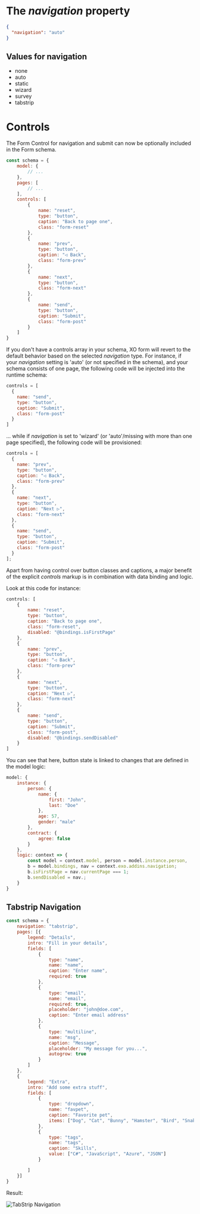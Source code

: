 # The *navigation* property


```json
{
  "navigation": "auto"
}
```

## Values for navigation

- none
- auto
- static
- wizard
- survey
- tabstrip


# Controls

The Form Control for navigation and submit can now be optionally included in the Form schema.

```js
const schema = {
    model: {
        // ...
    },
    pages: [
        // ...
    ],
    controls: [
        {
            name: "reset",
            type: "button",
            caption: "Back to page one",
            class: "form-reset"
        },
        {
            name: "prev",
            type: "button",
            caption: "◁ Back",
            class: "form-prev"
        },
        {
            name: "next",
            type: "button",
            class: "form-next"
        },
        {
            name: "send",
            type: "button",
            caption: "Submit",
            class: "form-post"
        }
    ]
}
```

If you don't have a controls array in your schema, XO form will revert to the default behavior based on the selected *navigation* type. For instance, if your *navigation* setting is 'auto' (or not specified in the schema), and your schema consists of one page, the following code will be injected into the runtime schema:

```js
controls = [
  {
    name: "send",
    type: "button",
    caption: "Submit",
    class: "form-post"
  }
]
```

... while if *navigation* is set to 'wizard' (or 'auto'/missing with more than one page specified), the following code will be provisioned:

```js
controls = [
  {
    name: "prev",
    type: "button",
    caption: "◁ Back",
    class: "form-prev"
  },
  {
    name: "next",
    type: "button",
    caption: "Next ▷",
    class: "form-next"
  },
  {
    name: "send",
    type: "button",
    caption: "Submit",
    class: "form-post"
  }
];
```

Apart from having control over button classes and captions, a major benefit of the explicit *controls* markup is in combination with data binding and logic.

Look at this code for instance:

```js
controls: [
    {
        name: "reset",
        type: "button",
        caption: "Back to page one",
        class: "form-reset",
        disabled: "@bindings.isFirstPage"
    },
    {
        name: "prev",
        type: "button",
        caption: "◁ Back",
        class: "form-prev"
    },
    {
        name: "next",
        type: "button",
        caption: "Next ▷",
        class: "form-next"
    },
    {
        name: "send",
        type: "button",
        caption: "Submit",
        class: "form-post",
        disabled: "@bindings.sendDisabled"
    }
]
```

You can see that here, button state is linked to changes that are defined in the model logic:

```js
model: {
    instance: {
        person: {
            name: {
                first: "John",
                last: "Doe"
            },
            age: 57,
            gender: "male"
        },
        contract: {
            agree: false
        }
    },
    logic: context => {
        const model = context.model, person = model.instance.person, 
        b = model.bindings, nav = context.exo.addins.navigation;
        b.isFirstPage = nav.currentPage === 1;
        b.sendDisabled = nav.;
    }
}
```

## Tabstrip Navigation

```js
const schema = {
    navigation: "tabstrip",
    pages: [{
        legend: "Details",
        intro: "Fill in your details",
        fields: [
            {
                type: "name",
                name: "name",
                caption: "Enter name",
                required: true
            },
            {
                type: "email",
                name: "email",
                required: true,
                placeholder: "john@doe.com",
                caption: "Enter email address"
            },
            {
                type: "multiline",
                name: "msg",
                caption: "Message",
                placeholder: "My message for you...",
                autogrow: true
            }
        ]
    },
    {
        legend: "Extra",
        intro: "Add some extra stuff",
        fields: [
            {
                type: "dropdown",
                name: "favpet",
                caption: "Favorite pet",
                items: ["Dog", "Cat", "Bunny", "Hamster", "Bird", "Snake", "Pig"]
            },
            {
                type: "tags",
                name: "tags",
                caption: "Skills",
                value: ["C#", "JavaScript", "Azure", "JSON"]
            }

        ]
    }]
}
```

Result:

![TabStrip Navigation](https://xo-js.dev/assets/img/tabstrip-nav.png)
